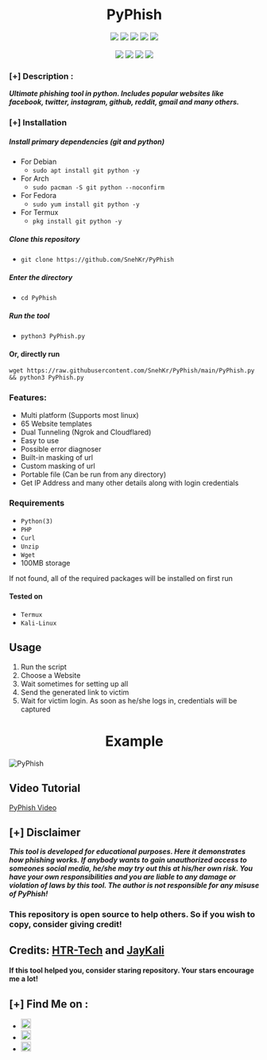 <h1 align="center">PyPhish</h1>

<p align="center">
  <img src="https://img.shields.io/badge/Version-1.6-green?style=for-the-badge">
  <img src="https://img.shields.io/github/stars/SnehKr/PyPhish?style=for-the-badge&color=orange">
  <img src="https://img.shields.io/github/forks/SnehKr/PyPhish?color=cyan&style=for-the-badge&color=purple">
  <img src="https://img.shields.io/github/issues/SnehKr/PyPhish?color=red&style=for-the-badge">
  <img src="https://img.shields.io/github/license/SnehKr/PyPhish?style=for-the-badge&color=blue">   
<br>
<br>
  <img src="https://img.shields.io/badge/Author-SnehKr-purple?style=flat-square">
  <img src="https://img.shields.io/badge/Open%20Source-Yes-cyan?style=flat-square">
  <img src="https://img.shields.io/badge/Made%20in-India-green?colorA=%23ff0000&colorB=%23017e40&style=flat-square">
  <img src="https://img.shields.io/badge/Written%20In-Python-blue?style=flat-square">
</p>


### [+] Description :

***Ultimate phishing tool in python. Includes popular websites like facebook, twitter, instagram, github, reddit, gmail and many others.***

### [+] Installation

##### Install primary dependencies (git and python)

 - For Debian
    - ```sudo apt install git python -y```
 - For Arch
    - ```sudo pacman -S git python --noconfirm```
 - For Fedora
    - ```sudo yum install git python -y```
 - For Termux
    - ```pkg install git python -y```

##### Clone this repository

 - ```git clone https://github.com/SnehKr/PyPhish```

##### Enter the directory
 - ```cd PyPhish```

##### Run the tool
 - ```python3 PyPhish.py```

#### Or, directly run
```
wget https://raw.githubusercontent.com/SnehKr/PyPhish/main/PyPhish.py && python3 PyPhish.py

```

### Features:

 - Multi platform (Supports most linux)
 - 65 Website templates
 - Dual Tunneling (Ngrok and Cloudflared)
 - Easy to use
 - Possible error diagnoser
 - Built-in masking of url
 - Custom masking of url
 - Portable file (Can be run from any directory)
 - Get IP Address and many other details along with login credentials

### Requirements

 - `Python(3)`
 - `PHP`
 - `Curl`
 - `Unzip`
 - `Wget`
 - 100MB storage 
 
If not found, all of the required packages will be installed on first run

#### Tested on

 - `Termux`
 - `Kali-Linux`

## Usage

1. Run the script
2. Choose a Website
3. Wait sometimes for setting up all
4. Send the generated link to victim
5. Wait for victim login. As soon as he/she logs in, credentials will be captured

<h1 align="center">Example</h1>

![PyPhish](files/PyPhish.gif)

## Video Tutorial
<a href="https://rebrand.ly/PyPhishvideo">PyPhish Video</a>

## [+] Disclaimer
***This tool is developed for educational purposes. Here it demonstrates how phishing works. If anybody wants to gain unauthorized access to someones social media, he/she may try out this at his/her own risk. You have your own responsibilities and you are liable to any damage or violation of laws by this tool. The author is not responsible for any misuse of PyPhish!***

### This repository is open source to help others. So if you wish to copy, consider giving credit!

## Credits: <a href="https://github.com/htr-tech/zphisher">HTR-Tech</a> and <a href="https://github.com/jaykali/maskphish">JayKali</a>

####  If this tool helped you, consider staring repository. Your stars encourage me a lot!

## [+] Find Me on :
<ul>
<li><a href="https://facebook.com/SnehKr"><img src="https://github.com/SnehKr/kasweb/raw/main/assets/facebook.png" alt="facebook" width="20px" height="20px"></a></li>
<li><a href="https://t.me/SnehKr"><img src="https://github.com/SnehKr/kasweb/raw/main/assets/messenger.png" alt="messenger" width="20px" height="20px"></a></li>
<li><a href="mailto://Snehkr.official@gmail.com"><img src="https://github.com/SnehKr/kasweb/raw/main/assets/gmail.png" alt="email" width="20px" height="20px"></a></li>
</ul>

